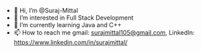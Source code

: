 - 👋 Hi, I’m @Suraj-Mittal
- 👀 I’m interested in Full Stack Development
- 🌱 I’m currently learning Java and C++
- 📫 How to reach me gmail: surajmittal105@gmail.com, LinkedIn: https://www.linkedin.com/in/surajmittal/

<!---
Suraj-Mittal/Suraj-Mittal is a ✨ special ✨ repository because its `README.md` (this file) appears on your GitHub profile.
You can click the Preview link to take a look at your changes.
--->
